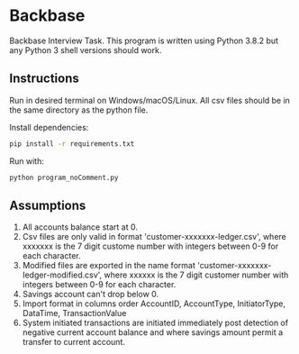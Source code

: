 # Backbase

Backbase Interview Task. This program is written using Python 3.8.2 but any Python 3 shell versions should work.

## Instructions

Run in desired terminal on Windows/macOS/Linux. All csv files should be in the same directory as the python file.

Install dependencies:

```bash
pip install -r requirements.txt
```

Run with:

```bash
python program_noComment.py
```

## Assumptions

1. All accounts balance start at 0.
2. Csv files are only valid in format 'customer-xxxxxxx-ledger.csv', where xxxxxxx is the 7 digit custome number with integers between 0-9 for each character.
3. Modified files are exported in the name format 'customer-xxxxxxx-ledger-modified.csv', where xxxxxx is the 7 digit customer number with integers between 0-9 for each character.
4. Savings account can't drop below 0.
5. Import format in columns order AccountID, AccountType, InitiatorType, DataTime,
TransactionValue
6. System initiated transactions are initiated immediately post detection of negative
    current account balance and where savings amount permit a transfer to current
    account.
